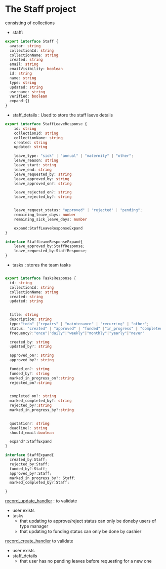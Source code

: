 # The Staff project


consisting of collections

- staff:
```ts
export interface Staff {
  avatar: string
  collectionId: string
  collectionName: string
  created: string
  email: string
  emailVisibility: boolean
  id: string
  name: string
  type: string
  updated: string
  username: string
  verified: boolean
  expand:{}
}
```
- staff_details : Used to store the staff laeve details
```ts
export interface StaffLeaveResponse {
    id: string
    collectionId: string
    collectionName: string
    created: string
    updated: string

    leave_type: "sick" | "annual" | "maternity" | "other";
    leave_reason: string
    leave_start: string
    leave_end: string
    leave_requested_by: string
    leave_approved_by: string
    leave_approved_on?: string

    leave_rejected_on?: string
    leave_rejected_by?: string


    leave_request_status: "approved" | "rejected" | "pending";
    remaining_leave_days: number
    remaining_sick_leave_days: number

    expand:StaffLeaveResponseExpand
}

interface StaffLeaveResponseExpand{
    leave_approved_by:StaffResponse;
    leave_requested_by:StaffResponse;
}

```

- tasks : stores the team tasks
```ts

export interface TasksResponse {
  id: string
  collectionId: string
  collectionName: string
  created: string
  updated: string
  

  title: string
  description: string
  type:"todo" |"repairs" | "maintenance" | "recurring" | "other";
  status: "created" | "approved" | "funded" |"in_progress" | "completed" | "rejected";
  frequency?:"once"|"daily"|"weekly"|"monthly"|"yearly"|"never"

  created_by: string
  updated_by?: string

  approved_on?: string
  approved_by?: string

  funded_on?: string
  funded_by?: string
  marked_in_progress_on?:string
  rejected_on?:string

  
  completed_on?: string
  marked_completed_by?: string
  rejected_by?:string
  marked_in_progress_by?:string

  
  quotation?: string
  deadline?: string
  should_email:boolean

  expand?:StaffExpand
}

interface StaffExpand{
  created_by:Staff;
  rejected_by:Staff;
  funded_by?:Staff;
  approved_by?:Staff;
  marked_in_progress_by?: Staff;
  marked_completed_by?:Staff;

}

```


[record_update_handler](record_update_handler.go) : to validate
- user exists 
- tasks
    - that updating to approve/reject status can only be doneby users of type manager
    - that updating to funding status can only be done by cashier

[record_create_handler](record_create_handler.go) to validate
- user exists 
- staff_details
    - that user has no pending leaves before requesting for a new one
